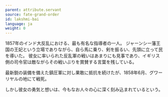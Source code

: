 ```yaml
---
parent: attribute.servant
source: fate-grand-order
id: lakshmi-bai
language: ja
weight: 0
---
```


1857年のインド大反乱における、最も有名な指導者の一人。
ジャーンシー藩王国の王妃という立場でありながら、自ら馬に乗り、剣を振るい、先頭に立って民を導いた。
彼女に率いられた反乱軍の戦いはあまりにも見事であり、イギリス側の司令官は敵ながらその戦いぶりを賞賛する言葉を残している。

最新鋭の装備を備えた鎮圧軍に対し果敢に抵抗を続けたが、1858年6月、グワーリヤルの地にて戦死。

しかし彼女の勇気と想いは、今もなお人々の心に深く刻み込まれているという。
